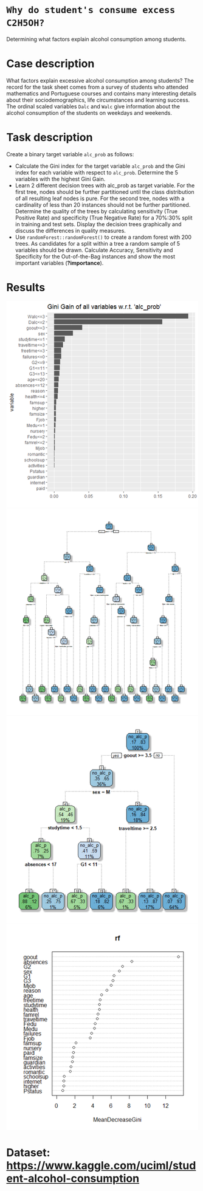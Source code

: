 # `Why do student's consume excess C2H5OH?` 
Determining what factors explain alcohol consumption among students.

# Case description
What factors explain excessive alcohol consumption among students? The record for the task sheet
comes from a survey of students who attended mathematics and Portuguese courses and contains
many interesting details about their sociodemographics, life circumstances and learning success.
The ordinal scaled variables `Dalc` and `Walc` give information about the alcohol consumption of the
students on weekdays and weekends. 

# Task description
Create a binary target variable `alc_prob` as follows:
- Calculate the Gini index for the target variable `alc_prob` and the Gini index for each variable with respect to `alc_prob`. Determine the 5 variables with the highest Gini Gain.
- Learn 2 different decision trees with alc_prob as target variable. For the first tree, nodes should be further partitioned until the class distribution of all resulting leaf nodes is pure. For the second tree, nodes with a cardinality of less than 20 instances should not be further partitioned. Determine the quality of the trees by calculating sensitivity (True Positive Rate) and specificity (True Negative Rate) for a 70%:30% split in training and test sets. Display the decision trees graphically and discuss the differences in quality measures.
- Use `randomForest::randomForest()` to create a random forest with 200 trees. As candidates
for a split within a tree a random sample of 5 variables should be drawn. Calculate Accuracy,
Sensitivity and Specificity for the Out-of-the-Bag instances and show the most important
variables (**?importance**).

# Results
![](https://github.com/ranjiGT/alcohol-consumption-decision-trees/blob/main/GiniGain.png)
![](https://github.com/ranjiGT/alcohol-consumption-decision-trees/blob/main/DT.png)
![](https://github.com/ranjiGT/alcohol-consumption-decision-trees/blob/main/DT2.png)
![](https://github.com/ranjiGT/alcohol-consumption-decision-trees/blob/main/RF.png)

# Dataset: https://www.kaggle.com/uciml/student-alcohol-consumption
